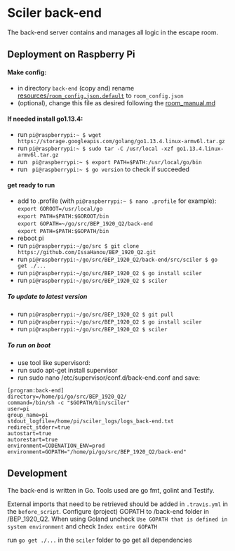 # Sciler back-end
The back-end server contains and manages all logic in the escape room.

## Deployment on Raspberry Pi
#### Make config:
- in directory `back-end` (copy and) rename [resources/`room_config.json.default`](resources/production/room_config.json.default) to `room_config.json`
- (optional), change this file as desired following the [room_manual.md](resources/manuals/room_manual.md)

#### If needed install go1.13.4:
- run  `pi@raspberrypi:~ $ wget https://storage.googleapis.com/golang/go1.13.4.linux-armv6l.tar.gz`
- run  `pi@raspberrypi:~ $ sudo tar -C /usr/local -xzf go1.13.4.linux-armv6l.tar.gz`
- run ` pi@raspberrypi:~ $ export PATH=$PATH:/usr/local/go/bin` 
- run ` pi@raspberrypi:~ $ go version` to check if succeeded 

#### get ready to run
- add to .profile (with `pi@raspberrypi:~ $ nano .profile` for example): \
`export GOROOT=/usr/local/go` \
`export PATH=$PATH:$GOROOT/bin`\
`export GOPATH=~/go/src/BEP_1920_Q2/back-end`\
`export PATH=$PATH:$GOPATH/bin`
- reboot pi
- run `pi@raspberrypi:~/go/src $ git clone https://github.com/IssaHanou/BEP_1920_Q2.git`
- run `pi@raspberrypi:~/go/src/BEP_1920_Q2/back-end/src/sciler $ go get ./...`
- run `pi@raspberrypi:~/go/src/BEP_1920_Q2 $ go install sciler`
- run `pi@raspberrypi:~/go/src/BEP_1920_Q2 $ sciler`

##### To update to latest version
- run `pi@raspberrypi:~/go/src/BEP_1920_Q2 $ git pull`
- run `pi@raspberrypi:~/go/src/BEP_1920_Q2 $ go install sciler`
- run `pi@raspberrypi:~/go/src/BEP_1920_Q2 $ sciler`

##### To run on boot
- use tool like supervisord:
- run sudo apt-get install supervisor
- run sudo nano /etc/supervisor/conf.d/back-end.conf and save:
```
[program:back-end]
directory=/home/pi/go/src/BEP_1920_Q2/
command=/bin/sh -c "$GOPATH/bin/sciler"
user=pi
group_name=pi
stdout_logfile=/home/pi/sciler_logs/logs_back-end.txt
redirect_stderr=true
autostart=true
autorestart=true
environment=CODENATION_ENV=prod
environment=GOPATH="/home/pi/go/src/BEP_1920_Q2/back-end"
```
## Development
The back-end is written in Go. Tools used are go fmt, golint and Testify. 

External imports that need to be retrieved should be added in `.travis.yml` in the `before_script`.
Configure (project) GOPATH to /back-end folder in /BEP_1920_Q2.
When using Goland uncheck `Use GOPATH that is defined in system environment` and check `Index entire GOPATH`

run `go get ./...` in the `sciler` folder to go get all dependencies

